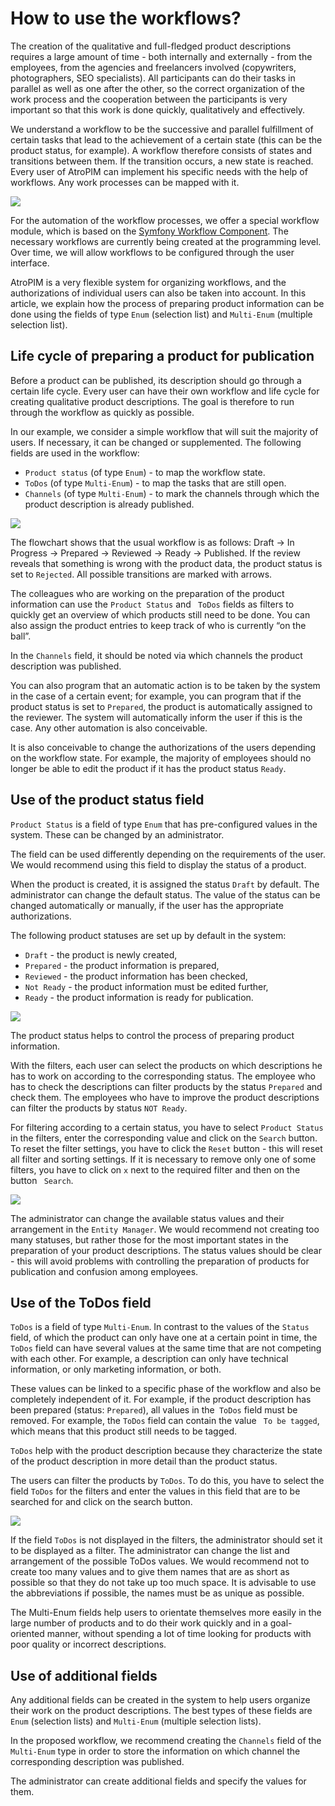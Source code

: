 # How to use the workflows?

The creation of the qualitative and full-fledged product descriptions requires a large amount of time - both internally and externally - from the employees, from the agencies and freelancers involved (copywriters, photographers, SEO specialists). All participants can do their tasks in parallel as well as one after the other, so the correct organization of the work process and the cooperation between the participants is very important so that this work is done quickly, qualitatively and effectively.

We understand a workflow to be the successive and parallel fulfillment of certain tasks that lead to the achievement of a certain state (this can be the product status, for example). A workflow therefore consists of states and transitions between them. If the transition occurs, a new state is reached. Every user of AtroPIM can implement his specific needs with the help of workflows. Any work processes can be mapped with it.

![](../_assets/how-tos/how-to-use-the-workflows/image44.png) 

For the automation of the workflow processes, we offer a special workflow module, which is based on the [Symfony Workflow Component](https://symfony.com/doc/current/components/workflow.html). The necessary workflows are currently being created at the programming level. Over time, we will allow workflows to be configured through the user interface.

AtroPIM is a very flexible system for organizing workflows, and the authorizations of individual users can also be taken into account. In this article, we explain how the process of preparing product information can be done using the fields of type `Enum` (selection list) and `Multi-Enum` (multiple selection list).

## Life cycle of preparing a product for publication

Before a product can be published, its description should go through a certain life cycle. Every user can have their own workflow and life cycle for creating qualitative product descriptions. The goal is therefore to run through the workflow as quickly as possible.

In our example, we consider a simple workflow that will suit the majority of users. If necessary, it can be changed or supplemented. The following fields are used in the workflow:

- `Product status` (of type `Enum`) - to map the workflow state.
- `ToDos` (of type `Multi-Enum`) - to map the tasks that are still open.
- `Channels` (of type `Multi-Enum`) - to mark the channels through which the product description is already published.

![](../_assets/how-tos/how-to-use-the-workflows/image55.png)

The flowchart shows that the usual workflow is as follows: Draft → In Progress → Prepared → Reviewed → Ready → Published. If the review reveals that something is wrong with the product data, the product status is set to `Rejected`. All possible transitions are marked with arrows.

The colleagues who are working on the preparation of the product information can use the `Product Status` and ` ToDos` fields as filters to quickly get an overview of which products still need to be done. You can also assign the product entries to keep track of who is currently “on the ball”.

In the `Channels` field, it should be noted via which channels the product description was published.

You can also program that an automatic action is to be taken by the system in the case of a certain event; for example, you can program that if the product status is set to `Prepared`, the product is automatically assigned to the reviewer. The system will automatically inform the user if this is the case. Any other automation is also conceivable.

It is also conceivable to change the authorizations of the users depending on the workflow state. For example, the majority of employees should no longer be able to edit the product if it has the product status `Ready`.

## Use of the product status field

`Product Status` is a field of type `Enum` that has pre-configured values in the system. These can be changed by an administrator.

The field can be used differently depending on the requirements of the user. We would recommend using this field to display the status of a product.

When the product is created, it is assigned the status `Draft` by default. The administrator can change the default status. The value of the status can be changed automatically or manually, if the user has the appropriate authorizations.

The following product statuses are set up by default in the system:

- `Draft` - the product is newly created,
- `Prepared` - the product information is prepared,
- `Reviewed` - the product information has been checked,
- `Not Ready` - the product information must be edited further,
- `Ready` - the product information is ready for publication. 

![](../_assets/how-tos/how-to-use-the-workflows/image36.png)

The product status helps to control the process of preparing product information.

With the filters, each user can select the products on which descriptions he has to work on according to the corresponding status. The employee who has to check the descriptions can filter products by the status `Prepared` and check them. The employees who have to improve the product descriptions can filter the products by status `NOT Ready`.

For filtering according to a certain status, you have to select `Product Status` in the filters, enter the corresponding value and click on the `Search` button. To reset the filter settings, you have to click the `Reset` button - this will reset all filter and sorting settings. If it is necessary to remove only one of some filters, you have to click on `x` next to the required filter and then on the button ` Search`.

![](../_assets/how-tos/how-to-use-the-workflows/image43.png)

The administrator can change the available status values and their arrangement in the `Entity Manager`. We would recommend not creating too many statuses, but rather those for the most important states in the preparation of your product descriptions. The status values should be clear - this will avoid problems with controlling the preparation of products for publication and confusion among employees.

## Use of the ToDos field

`ToDos` is a field of type `Multi-Enum`. In contrast to the values of the `Status` field, of which the product can only have one at a certain point in time, the` ToDos` field can have several values at the same time that are not competing with each other. For example, a description can only have technical information, or only marketing information, or both.

These values can be linked to a specific phase of the workflow and also be completely independent of it. For example, if the product description has been prepared (status: `Prepared`), all values in the` ToDos` field must be removed. For example, the `ToDos` field can contain the value ` To be tagged`, which means that this product still needs to be tagged.

`ToDos` help with the product description because they characterize the state of the product description in more detail than the product status.

The users can filter the products by `ToDos`. To do this, you have to select the field `ToDos` for the filters and enter the values in this field that are to be searched for and click on the search button.

![](../_assets/how-tos/how-to-use-the-workflows/image13.png)

If the field `ToDos` is not displayed in the filters, the administrator should set it to be displayed as a filter. The administrator can change the list and arrangement of the possible ToDos values. We would recommend not to create too many values and to give them names that are as short as possible so that they do not take up too much space. It is advisable to use the abbreviations if possible, the names must be as unique as possible.

The Multi-Enum fields help users to orientate themselves more easily in the large number of products and to do their work quickly and in a goal-oriented manner, without spending a lot of time looking for products with poor quality or incorrect descriptions. 

## Use of additional fields

Any additional fields can be created in the system to help users organize their work on the product descriptions. The best types of these fields are `Enum` (selection lists) and `Multi-Enum` (multiple selection lists).

In the proposed workflow, we recommend creating the `Channels` field of the `Multi-Enum` type in order to store the information on which channel the corresponding description was published. 

The administrator can create additional fields and specify the values for them.
